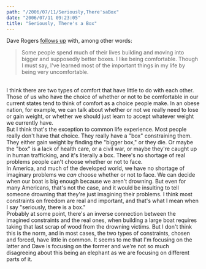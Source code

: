 ```yaml
---
path: "/2006/07/11/Seriously,There'saBox" 
date: "2006/07/11 09:23:05" 
title: "Seriously, There's a Box" 
---
```

Dave Rogers <a href="http://homepage.mac.com/dave_rogers/GHD07-06.html#note_2904">follows up</a> with, among other words:<br><blockquote>Some people spend much of their lives building and moving into bigger and supposedly better boxes. I like being comfortable. Though I must say, I've learned most of the important things in my life by being very uncomfortable.</blockquote><br>I think there are two types of comfort that have little to do with each other. Those of us who have the choice of whether or not to be comfortable in our current states tend to think of comfort as a choice people make. In an obese nation, for example, we can talk about whether or not we really need to lose or gain weight, or whether we should just learn to accept whatever weight we currently have.<br>But I think that's the exception to common life experience. Most people really don't have that choice. They really have a "box" constraining them. They either gain weight by finding the "bigger box," or they die. Or maybe the "box" is a lack of health care, or a civil war, or maybe they're caught up in human trafficking, and it's literally a box. There's no shortage of real problems people can't choose whether or not to face.<br>In America, and much of the developed world, we have no shortage of imaginary problems we *can* choose whether or not to face. We can decide when our boat is big enough because we aren't drowning. But even for many Americans, that's not the case, and it would be insulting to tell someone drowning that they're just imagining their problems. I think most constraints on freedom are real and important, and that's what I mean when I say "seriously, there is a box."<br>Probably at some point, there's an inverse connection between the imagined constraints and the real ones, when building a large boat requires taking that last scrap of wood from the drowning victims. But I don't think this is the norm, and in most cases, the two types of constraints, chosen and forced, have little in common. It seems to me that I'm focusing on the latter and Dave is focusing on the former and we're not so much disagreeing about this being an elephant as we are focusing on different parts of it.